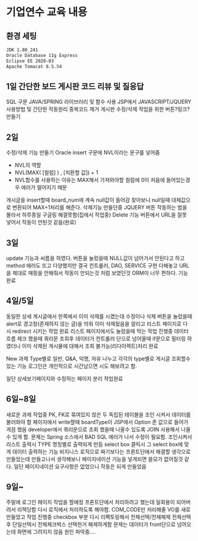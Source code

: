 # 기업연수 교육 내용 

## 환경 세팅
```bash
JDK 1.80_241
Oracle Database 11g Express
Eclipse EE 2020-03
Apache Tomacat 8.5.54
```

## 1일 간단한 보드 게시판 코드 리뷰 및 질응답
SQL 구문
JAVA/SPRING 라이브러리 및 함수 사용
JSP에서 JAVASCRIPT/JQUERY 사용방법 및 간단한 작동원리
중복코드 제거
게시판 수정/삭제 작업을 위한 버튼?링크? 만들기

## 2일 
수정/삭제 기능 만들기
Oracle insert 구문에 NVL이라는 문구를 넣어줌

- NVL의 역할
 - NVL(MAX( [컬럼] ) , [치환할 값]) + 1
 - NVL함수를 사용하는 이유는 MAX해서 가져와야할 컬럼에 0이 처음에 들어있는경우 에러가 떨어지기 때문

게시글을 insert할때 board_num에 계속 null값이 들어감 찾아보니
null일때 대체값으로 변환되어 MAX+1처리를 해준다.
삭제기능 만들던중 JQUERY 버튼 작동하는 법을 몰라서 하루종일 구글링 해결못함(집에서 작업중)
Delete 기능 버튼에서 URL을 잘못 넣어서 작동이 안된것 같음(완료)

## 3일
update 기능과 씨름을 하였다.
버튼을 눌렀을때 NULL값이 넘어가서 안된다고 하고 method 에러도 뜨고 다양했지만 
결국 컨트롤러, DAO, SERVICE 구현 다해놓고 URL을 제대로 매핑을 안해줘서 작동이 안되는것 처럼 보였던것
ORM이 너무 편하다.
기능 완료

## 4일/5일
동일한 상세 게시글에서 한쪽에서 이미 삭제를 시켰는데 수정이나 삭제 버튼을 눌렀을때
alert로 경고창(존재하지 않는 글)을 띄워 이미 삭제됬음을 알리고 리스트 페이지로
다시 redirect 시키는 작업 완료
리스트 페이지에서도 눌렀을때 막는 작업 진행중
데이터 흐름 체크 했을때 쿼리문 조회후 데이터가 컨트롤러 단으로 넘어올때
if문으로 필터링 하였더니 이미 삭제된 게시물에 대해서 조회 불가능(리다이렉트)처리 완료

New 과제
Type별로 일반, Q&A, 익명, 자유 나누고 각각의 type별로 게시글 조회할수 있는 기능
로그인은 개인적으로 시간남으면 시도 해보려고 함.

일단 상세보기페이지와 수정하는 페이지 분리 작업완료

## 6일~8일
새로운 과제 작업중 PK, FK로 묶여있지 않은 두 독립된 테이블을 조인 시켜서 데이터를 불러와야 함
페이지에서 write할때 boardType이 JSP에서 Option 준 값으로 들어가게끔 했음
developer에서 쿼리문으로 조회 했을때 나올수 있도록 JOIN 사용해서 나올수 있게 함.
문제는 Spring 소스에서 BAD SQL 에러가 나서 수정이 필요함.
조인시켜서 리스트 출력시 TYPE 명칭별로 출력되게 만듬
select box 클릭시 그 select box에 맞게 데이터 출력하는 기능
비지니스 로직으로 짜기보다는 프론트단에서 해결할 생각으로 만들었는데 만들고나서 생각해보니
페이지네이션 기능을 넣게되면 쓸모가 없어질것 같다.
일단 페이지네이션 요구사항은 없었으니 작동은 되게 만들었음

## 9일~
주말에 로그인 페이지 작업을 할예정
프론트단에서 처리하려고 했는데 일회용이 되어버려서 리젝당함 다시 로직에서 처리하도록 해야함.
COM_CODE만 처리해줄 VO를 새로만들었고 작업 진행중
checkbox 부분 다시 리팩토링해서 전체선택/전체해제 전체선택후 단일선택시 전체체크박스 선택한거 해제하게함
문제는 데이터가 front단으로 넘어오는데 화면에 그려지지 않음 원인 파악중....